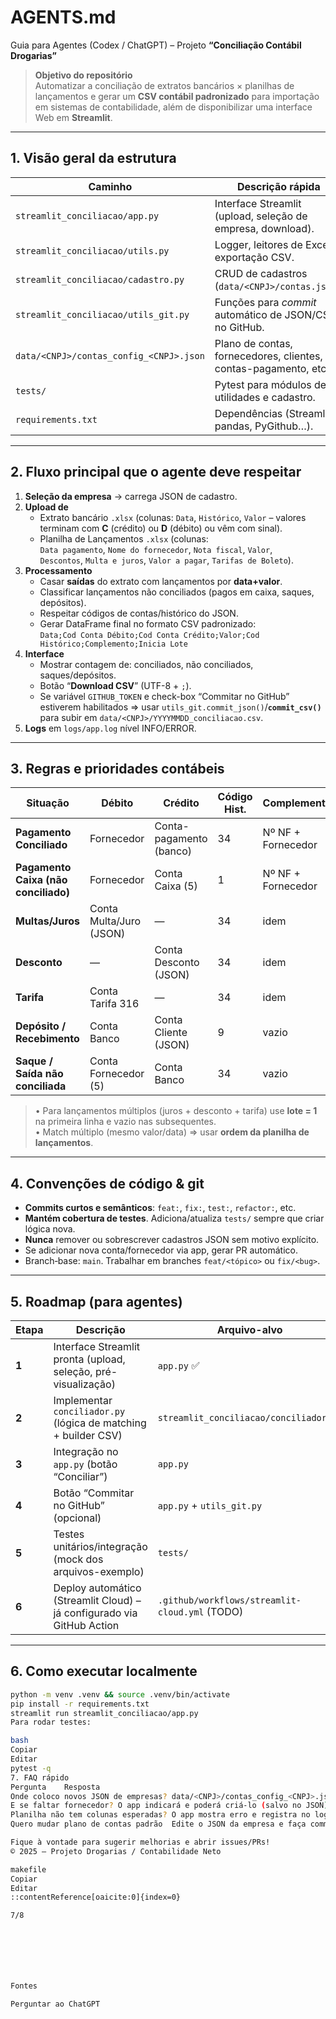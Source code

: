 # AGENTS.md  
Guia para Agentes (Codex / ChatGPT) – Projeto **“Conciliação Contábil Drogarias”**

> **Objetivo do repositório**  
> Automatizar a conciliação de extratos bancários × planilhas de lançamentos e
> gerar um **CSV contábil padronizado** para importação em sistemas de contabilidade,
> além de disponibilizar uma interface Web em **Streamlit**.

---

## 1. Visão geral da estrutura

| Caminho                               | Descrição rápida                                                    |
|---------------------------------------|---------------------------------------------------------------------|
| `streamlit_conciliacao/app.py`        | Interface Streamlit (upload, seleção de empresa, download).         |
| `streamlit_conciliacao/utils.py`      | Logger, leitores de Excel, exportação CSV.                          |
| `streamlit_conciliacao/cadastro.py`   | CRUD de cadastros (`data/<CNPJ>/contas.json`).                      |
| `streamlit_conciliacao/utils_git.py`  | Funções para _commit_ automático de JSON/CSV no GitHub.             |
| `data/<CNPJ>/contas_config_<CNPJ>.json`| Plano de contas, fornecedores, clientes, contas-pagamento, etc.     |
| `tests/`                              | Pytest para módulos de utilidades e cadastro.                       |
| `requirements.txt`                    | Dependências (Streamlit, pandas, PyGithub…).                        |

---

## 2. Fluxo principal que o agente deve respeitar

1. **Seleção da empresa** → carrega JSON de cadastro.  
2. **Upload de**  
   - Extrato bancário `.xlsx` (colunas: `Data`, `Histórico`, `Valor` – valores terminam com **C** (crédito) ou **D** (débito) ou vêm com sinal).  
   - Planilha de Lançamentos `.xlsx` (colunas:  
     `Data pagamento`, `Nome do fornecedor`, `Nota fiscal`, `Valor`,  
     `Descontos`, `Multa e juros`, `Valor a pagar`, `Tarifas de Boleto`).  
3. **Processamento**  
   - Casar **saídas** do extrato com lançamentos por **data+valor**.  
   - Classificar lançamentos não conciliados (pagos em caixa, saques, depósitos).  
   - Respeitar códigos de contas/histórico do JSON.  
   - Gerar DataFrame final no formato CSV padronizado:  
     `Data;Cod Conta Débito;Cod Conta Crédito;Valor;Cod Histórico;Complemento;Inicia Lote`  
4. **Interface**  
   - Mostrar contagem de: conciliados, não conciliados, saques/depósitos.  
   - Botão “**Download CSV**” (UTF-8 + `;`).  
   - Se variável `GITHUB_TOKEN` e check-box “Commitar no GitHub” estiverem
     habilitados ⇒ usar `utils_git.commit_json()`/**`commit_csv()`** para subir em
     `data/<CNPJ>/YYYYMMDD_conciliacao.csv`.  
5. **Logs** em `logs/app.log` nível INFO/ERROR.

---

## 3. Regras e prioridades contábeis

| Situação                                    | Débito                    | Crédito                  | Código Hist. | Complemento                                  |
|---------------------------------------------|---------------------------|--------------------------|--------------|----------------------------------------------|
| **Pagamento Conciliado**                    | Fornecedor                | Conta-pagamento (banco)  | 34           | Nº NF + Fornecedor                           |
| **Pagamento Caixa (não conciliado)**        | Fornecedor                | Conta Caixa (5)         | 1            | Nº NF + Fornecedor                           |
| **Multas/Juros**                            | Conta Multa/Juro (JSON)   | —                        | 34           | idem                                         |
| **Desconto**                                | —                         | Conta Desconto (JSON)    | 34           | idem                                         |
| **Tarifa**                                  | Conta Tarifa 316          | —                        | 34           | idem                                         |
| **Depósito / Recebimento**                  | Conta Banco               | Conta Cliente (JSON)     | 9            | vazio                                        |
| **Saque / Saída não conciliada**            | Conta Fornecedor (5)      | Conta Banco              | 34           | vazio                                        |

> • Para lançamentos múltiplos (juros + desconto + tarifa) use **lote = 1** na primeira linha e vazio nas subsequentes.  
> • Match múltiplo (mesmo valor/data) ⇒ usar **ordem da planilha de lançamentos**.

---

## 4. Convenções de código & git

* **Commits curtos e semânticos**: `feat:`, `fix:`, `test:`, `refactor:`, etc.  
* **Mantém cobertura de testes**. Adiciona/atualiza `tests/` sempre que criar lógica nova.  
* **Nunca** remover ou sobrescrever cadastros JSON sem motivo explícito.  
* Se adicionar nova conta/fornecedor via app, gerar PR automático.  
* Branch‐base: `main`.  Trabalhar em branches `feat/<tópico>` ou `fix/<bug>`.

---

## 5. Roadmap (para agentes)

| Etapa | Descrição | Arquivo-alvo |
|-------|-----------|--------------|
| **1** | Interface Streamlit pronta (upload, seleção, pré-visualização) | `app.py` ✅ |
| **2** | Implementar `conciliador.py` (lógica de matching + builder CSV) | `streamlit_conciliacao/conciliador.py` |
| **3** | Integração no `app.py` (botão “Conciliar”) | `app.py` |
| **4** | Botão “Commitar no GitHub” (opcional) | `app.py` + `utils_git.py` |
| **5** | Testes unitários/integração (mock dos arquivos-exemplo) | `tests/` |
| **6** | Deploy automático (Streamlit Cloud) – já configurado via GitHub Action | `.github/workflows/streamlit-cloud.yml` (TODO) |

---

## 6. Como executar localmente

```bash
python -m venv .venv && source .venv/bin/activate
pip install -r requirements.txt
streamlit run streamlit_conciliacao/app.py
Para rodar testes:

bash
Copiar
Editar
pytest -q
7. FAQ rápido
Pergunta	Resposta
Onde coloco novos JSON de empresas?	data/<CNPJ>/contas_config_<CNPJ>.json
E se faltar fornecedor?	O app indicará e poderá criá-lo (salvo no JSON).
Planilha não tem colunas esperadas?	O app mostra erro e registra no log.
Quero mudar plano de contas padrão	Edite o JSON da empresa e faça commit.

Fique à vontade para sugerir melhorias e abrir issues/PRs!
© 2025 – Projeto Drogarias / Contabilidade Neto

makefile
Copiar
Editar
::contentReference[oaicite:0]{index=0}

7/8







Fontes

Perguntar ao ChatGPT
